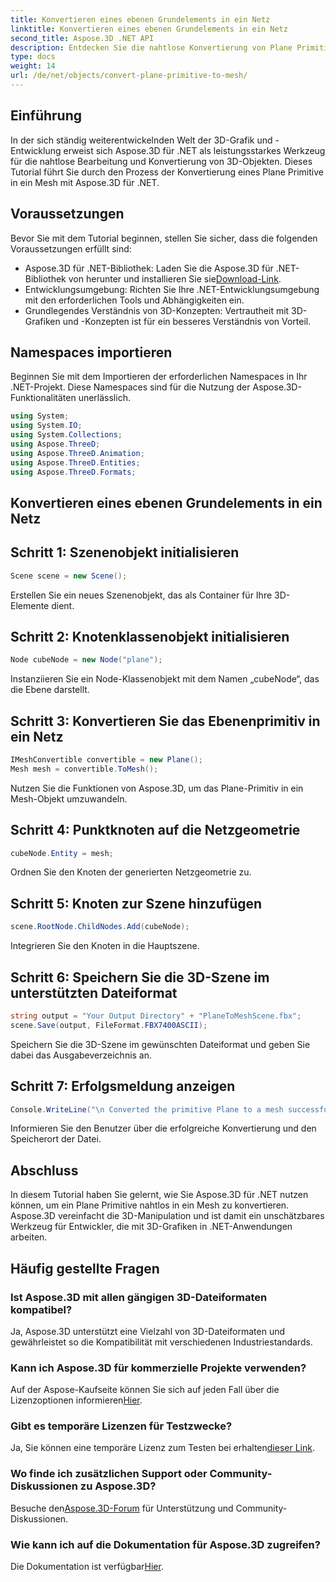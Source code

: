 ```yaml
---
title: Konvertieren eines ebenen Grundelements in ein Netz
linktitle: Konvertieren eines ebenen Grundelements in ein Netz
second_title: Aspose.3D .NET API
description: Entdecken Sie die nahtlose Konvertierung von Plane Primitives in Mesh mit Aspose.3D für .NET. Steigern Sie Ihre 3D-Grafikentwicklung mühelos!
type: docs
weight: 14
url: /de/net/objects/convert-plane-primitive-to-mesh/
---
```

## Einführung
In der sich ständig weiterentwickelnden Welt der 3D-Grafik und -Entwicklung erweist sich Aspose.3D für .NET als leistungsstarkes Werkzeug für die nahtlose Bearbeitung und Konvertierung von 3D-Objekten. Dieses Tutorial führt Sie durch den Prozess der Konvertierung eines Plane Primitive in ein Mesh mit Aspose.3D für .NET.
## Voraussetzungen
Bevor Sie mit dem Tutorial beginnen, stellen Sie sicher, dass die folgenden Voraussetzungen erfüllt sind:
-  Aspose.3D für .NET-Bibliothek: Laden Sie die Aspose.3D für .NET-Bibliothek von herunter und installieren Sie sie[Download-Link](https://releases.aspose.com/3d/net/).
- Entwicklungsumgebung: Richten Sie Ihre .NET-Entwicklungsumgebung mit den erforderlichen Tools und Abhängigkeiten ein.
- Grundlegendes Verständnis von 3D-Konzepten: Vertrautheit mit 3D-Grafiken und -Konzepten ist für ein besseres Verständnis von Vorteil.
## Namespaces importieren
Beginnen Sie mit dem Importieren der erforderlichen Namespaces in Ihr .NET-Projekt. Diese Namespaces sind für die Nutzung der Aspose.3D-Funktionalitäten unerlässlich.
```csharp
using System;
using System.IO;
using System.Collections;
using Aspose.ThreeD;
using Aspose.ThreeD.Animation;
using Aspose.ThreeD.Entities;
using Aspose.ThreeD.Formats;
```
## Konvertieren eines ebenen Grundelements in ein Netz

## Schritt 1: Szenenobjekt initialisieren
```csharp
Scene scene = new Scene();
```
Erstellen Sie ein neues Szenenobjekt, das als Container für Ihre 3D-Elemente dient.
## Schritt 2: Knotenklassenobjekt initialisieren
```csharp
Node cubeNode = new Node("plane");
```
Instanziieren Sie ein Node-Klassenobjekt mit dem Namen „cubeNode“, das die Ebene darstellt.
## Schritt 3: Konvertieren Sie das Ebenenprimitiv in ein Netz
```csharp
IMeshConvertible convertible = new Plane();
Mesh mesh = convertible.ToMesh();
```
Nutzen Sie die Funktionen von Aspose.3D, um das Plane-Primitiv in ein Mesh-Objekt umzuwandeln.
## Schritt 4: Punktknoten auf die Netzgeometrie
```csharp
cubeNode.Entity = mesh;
```
Ordnen Sie den Knoten der generierten Netzgeometrie zu.
## Schritt 5: Knoten zur Szene hinzufügen
```csharp
scene.RootNode.ChildNodes.Add(cubeNode);
```
Integrieren Sie den Knoten in die Hauptszene.
## Schritt 6: Speichern Sie die 3D-Szene im unterstützten Dateiformat
```csharp
string output = "Your Output Directory" + "PlaneToMeshScene.fbx";
scene.Save(output, FileFormat.FBX7400ASCII);
```
Speichern Sie die 3D-Szene im gewünschten Dateiformat und geben Sie dabei das Ausgabeverzeichnis an.
## Schritt 7: Erfolgsmeldung anzeigen
```csharp
Console.WriteLine("\n Converted the primitive Plane to a mesh successfully.\nFile saved at " + output);
```
Informieren Sie den Benutzer über die erfolgreiche Konvertierung und den Speicherort der Datei.
## Abschluss
In diesem Tutorial haben Sie gelernt, wie Sie Aspose.3D für .NET nutzen können, um ein Plane Primitive nahtlos in ein Mesh zu konvertieren. Aspose.3D vereinfacht die 3D-Manipulation und ist damit ein unschätzbares Werkzeug für Entwickler, die mit 3D-Grafiken in .NET-Anwendungen arbeiten.
## Häufig gestellte Fragen
### Ist Aspose.3D mit allen gängigen 3D-Dateiformaten kompatibel?
Ja, Aspose.3D unterstützt eine Vielzahl von 3D-Dateiformaten und gewährleistet so die Kompatibilität mit verschiedenen Industriestandards.
### Kann ich Aspose.3D für kommerzielle Projekte verwenden?
 Auf der Aspose-Kaufseite können Sie sich auf jeden Fall über die Lizenzoptionen informieren[Hier](https://purchase.aspose.com/buy).
### Gibt es temporäre Lizenzen für Testzwecke?
 Ja, Sie können eine temporäre Lizenz zum Testen bei erhalten[dieser Link](https://purchase.aspose.com/temporary-license/).
### Wo finde ich zusätzlichen Support oder Community-Diskussionen zu Aspose.3D?
 Besuche den[Aspose.3D-Forum](https://forum.aspose.com/c/3d/18) für Unterstützung und Community-Diskussionen.
### Wie kann ich auf die Dokumentation für Aspose.3D zugreifen?
 Die Dokumentation ist verfügbar[Hier](https://reference.aspose.com/3d/net/).